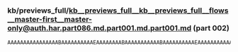 ### kb/previews_full/kb__previews_full__kb__previews_full__flows__master-first__master-only@auth.har.part086.md.part001.md.part001.md (part 002)

```md
AAAAAAAAAAAAAAAABAAAAAAAAAAEAAAAAAAABAAAAAAAAAAABAAAAAAAAAAEAAAAAAAAAAAAAAAAAAAABAAAAAAAAAAAAAAABAAAA/wAAAQEAAAAAAAAAAQAAA
```

```

